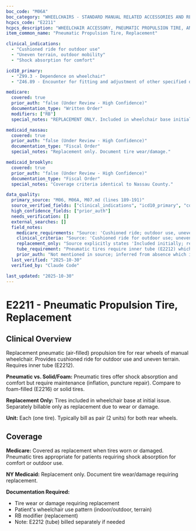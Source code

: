 ```yaml
---
boc_code: "M06A"
boc_category: "WHEELCHAIRS - STANDARD MANUAL RELATED ACCESSORIES AND REPAIRS"
hcpcs_code: "E2211"
hcpcs_description: "WHEELCHAIR ACCESSORY, PNEUMATIC PROPULSION TIRE, ANY SIZE, EACH"
item_common_name: "Pneumatic Propulsion Tire, Replacement"

clinical_indications:
  - "Cushioned ride for outdoor use"
  - "Uneven terrain, outdoor mobility"
  - "Shock absorption for comfort"

icd10_primary:
  - "Z99.3 - Dependence on wheelchair"
  - "Z46.89 - Encounter for fitting and adjustment of other specified devices"

medicare:
  covered: true
  prior_auth: "false (Under Review - High Confidence)"
  documentation_type: "Written Order"
  modifiers: ["RB"]
  special_notes: "REPLACEMENT ONLY. Included in wheelchair base initially. Separately payable as replacement with RB modifier. Pneumatic (air-filled) tires provide cushioning."

medicaid_nassau:
  covered: true
  prior_auth: "false (Under Review - High Confidence)"
  documentation_type: "Fiscal Order"
  special_notes: "Replacement only. Document tire wear/damage."

medicaid_brooklyn:
  covered: true
  prior_auth: "false (Under Review - High Confidence)"
  documentation_type: "Fiscal Order"
  special_notes: "Coverage criteria identical to Nassau County."

data_quality:
  primary_source: "M06, M06A, M07.md (lines 189-191)"
  source_verified_fields: ["clinical_indications", "icd10_primary", "covered", "replacement_only", "included_initially", "rb_modifier"]
  high_confidence_fields: ["prior_auth"]
  needs_verification: []
  external_searches: []
  field_notes:
    medicare_requirements: "Source: 'Cushioned ride; outdoor use, uneven terrain, comfort; included initially; replacement only; RB modifier' - Direct quote from source lines 189-191."
    clinical_criteria: "Source: 'Cushioned ride for outdoor use; uneven terrain, outdoor mobility; shock absorption' - Pneumatic (air-filled) tires provide shock absorption compared to solid or foam-filled alternatives."
    replacement_only: "Source explicitly states 'Included initially; replacement only' - tires included in wheelchair base at initial issue, separately billable only as replacement due to wear or damage."
    tube_requirement: "Pneumatic tires require inner tube (E2212) which may be billed separately when replacing pneumatic tires."
    prior_auth: "Not mentioned in source; inferred from absence which is typical for replacement tire components."
  last_verified: "2025-10-30"
  verified_by: "Claude Code"

last_updated: "2025-10-30"
---
```


# E2211 - Pneumatic Propulsion Tire, Replacement

## Clinical Overview

Replacement pneumatic (air-filled) propulsion tire for rear wheels of manual wheelchair. Provides cushioned ride for outdoor use and uneven terrain. Requires inner tube (E2212).

**Pneumatic vs. Solid/Foam:** Pneumatic tires offer shock absorption and comfort but require maintenance (inflation, puncture repair). Compare to foam-filled (E2216) or solid tires.

**Replacement Only:** Tires included in wheelchair base at initial issue. Separately billable only as replacement due to wear or damage.

**Unit:** Each (one tire). Typically bill as pair (2 units) for both rear wheels.

## Coverage

**Medicare:** Covered as replacement when tires worn or damaged. Pneumatic tires appropriate for patients requiring shock absorption for comfort or outdoor use.

**NY Medicaid:** Replacement only. Document tire wear/damage requiring replacement.

**Documentation Required:**
- Tire wear or damage requiring replacement
- Patient's wheelchair use pattern (indoor/outdoor, terrain)
- RB modifier (replacement)
- Note: E2212 (tube) billed separately if needed
